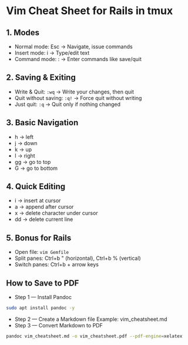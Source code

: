 # Vim Cheat Sheet for Rails in tmux

## 1. Modes
- Normal mode: Esc → Navigate, issue commands
- Insert mode: i → Type/edit text
- Command mode: : → Enter commands like save/quit

## 2. Saving & Exiting
- Write & Quit: `:wq` → Write your changes, then quit
- Quit without saving: `:q!` → Force quit without writing
- Just quit: `:q` → Quit only if nothing changed

## 3. Basic Navigation
- h → left
- j → down
- k → up
- l → right
- gg → go to top
- G → go to bottom

## 4. Quick Editing
- i → insert at cursor
- a → append after cursor
- x → delete character under cursor
- dd → delete current line

## 5. Bonus for Rails
- Open file: `vim Gemfile`
- Split panes: Ctrl+b " (horizontal), Ctrl+b % (vertical)
- Switch panes: Ctrl+b + arrow keys

## How to Save to PDF
- Step 1 — Install Pandoc
```bash
sudo apt install pandoc -y
```
- Step 2 — Create a Markdown file
Example: vim_cheatsheet.md
- Step 3 — Convert Markdown to PDF
```bash
pandoc vim_cheatsheet.md -o vim_cheatsheet.pdf --pdf-engine=xelatex
```